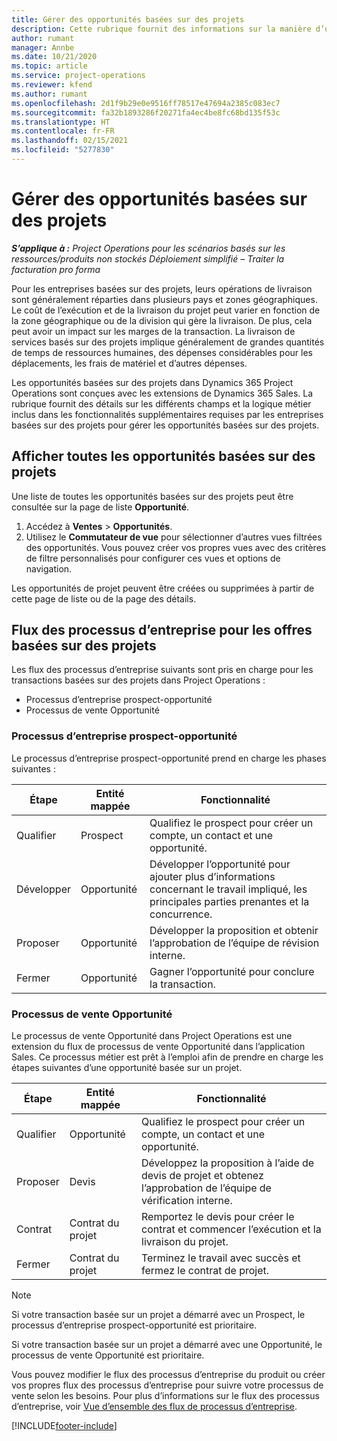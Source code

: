 ```yaml
---
title: Gérer des opportunités basées sur des projets
description: Cette rubrique fournit des informations sur la manière d’utiliser des opportunités liées à des projets.
author: rumant
manager: Annbe
ms.date: 10/21/2020
ms.topic: article
ms.service: project-operations
ms.reviewer: kfend
ms.author: rumant
ms.openlocfilehash: 2d1f9b29e0e9516ff78517e47694a2385c083ec7
ms.sourcegitcommit: fa32b1893286f20271fa4ec4be8fc68bd135f53c
ms.translationtype: HT
ms.contentlocale: fr-FR
ms.lasthandoff: 02/15/2021
ms.locfileid: "5277830"
---
```

# <a name="manage-project-based-opportunities"></a>Gérer des opportunités basées sur des projets

_**S’applique à :** Project Operations pour les scénarios basés sur les ressources/produits non stockés Déploiement simplifié – Traiter la facturation pro forma_

Pour les entreprises basées sur des projets, leurs opérations de livraison sont généralement réparties dans plusieurs pays et zones géographiques. Le coût de l’exécution et de la livraison du projet peut varier en fonction de la zone géographique ou de la division qui gère la livraison. De plus, cela peut avoir un impact sur les marges de la transaction. La livraison de services basés sur des projets implique généralement de grandes quantités de temps de ressources humaines, des dépenses considérables pour les déplacements, les frais de matériel et d’autres dépenses.

Les opportunités basées sur des projets dans Dynamics 365 Project Operations sont conçues avec les extensions de Dynamics 365 Sales. La rubrique fournit des détails sur les différents champs et la logique métier inclus dans les fonctionnalités supplémentaires requises par les entreprises basées sur des projets pour gérer les opportunités basées sur des projets.

## <a name="view-all-project-based-opportunities"></a>Afficher toutes les opportunités basées sur des projets

Une liste de toutes les opportunités basées sur des projets peut être consultée sur la page de liste **Opportunité**. 

1. Accédez à **Ventes** > **Opportunités**.
2. Utilisez le **Commutateur de vue** pour sélectionner d’autres vues filtrées des opportunités. Vous pouvez créer vos propres vues avec des critères de filtre personnalisés pour configurer ces vues et options de navigation.

Les opportunités de projet peuvent être créées ou supprimées à partir de cette page de liste ou de la page des détails.

## <a name="business-process-flow-for-project-based-deals"></a>Flux des processus d’entreprise pour les offres basées sur des projets

Les flux des processus d’entreprise suivants sont pris en charge pour les transactions basées sur des projets dans Project Operations :

- Processus d’entreprise prospect-opportunité
- Processus de vente Opportunité

### <a name="lead-to-opportunity-business-process"></a>Processus d’entreprise prospect-opportunité 
Le processus d’entreprise prospect-opportunité prend en charge les phases suivantes :

| Étape | Entité mappée | Fonctionnalité |
| --- | --- | --- |
| Qualifier | Prospect | Qualifiez le prospect pour créer un compte, un contact et une opportunité. |
| Développer | Opportunité | Développer l’opportunité pour ajouter plus d’informations concernant le travail impliqué, les principales parties prenantes et la concurrence. |
| Proposer | Opportunité | Développer la proposition et obtenir l’approbation de l’équipe de révision interne. |
| Fermer | Opportunité | Gagner l’opportunité pour conclure la transaction. |

### <a name="opportunity-sales-process"></a>Processus de vente Opportunité
Le processus de vente Opportunité dans Project Operations est une extension du flux de processus de vente Opportunité dans l’application Sales. Ce processus métier est prêt à l’emploi afin de prendre en charge les étapes suivantes d’une opportunité basée sur un projet.

| Étape | Entité mappée | Fonctionnalité |
| --- | --- | --- |
| Qualifier | Opportunité | Qualifiez le prospect pour créer un compte, un contact et une opportunité. |
| Proposer | Devis | Développez la proposition à l’aide de devis de projet et obtenez l’approbation de l’équipe de vérification interne. |
| Contrat | Contrat du projet | Remportez le devis pour créer le contrat et commencer l’exécution et la livraison du projet. |
| Fermer | Contrat du projet | Terminez le travail avec succès et fermez le contrat de projet. |

> [!NOTE]
> Si votre transaction basée sur un projet a démarré avec un Prospect, le processus d’entreprise prospect-opportunité est prioritaire.
>
> Si votre transaction basée sur un projet a démarré avec une Opportunité, le processus de vente Opportunité est prioritaire.

Vous pouvez modifier le flux des processus d’entreprise du produit ou créer vos propres flux des processus d’entreprise pour suivre votre processus de vente selon les besoins. Pour plus d’informations sur le flux des processus d’entreprise, voir [Vue d’ensemble des flux de processus d’entreprise](https://docs.microsoft.com/dynamics365/customerengagement/on-premises/customize/business-process-flows-overview).


[!INCLUDE[footer-include](../includes/footer-banner.md)]